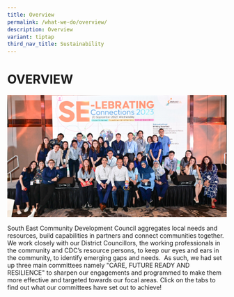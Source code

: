 ```yaml
---
title: Overview
permalink: /what-we-do/overview/
description: Overview
variant: tiptap
third_nav_title: Sustainability
---
```

OVERVIEW
======
![SE-Lebrating Connections](/images/img-291.jpg)

South East Community Development Council aggregates local needs and resources, build capabilities in partners and connect communities together. We work closely with our District Councillors, the working professionals in the community and CDC’s resource persons, to keep our eyes and ears in the community, to identify emerging gaps and needs.  As such, we had set up three main committees namely "CARE, FUTURE READY AND RESILIENCE" to sharpen our engagements and programmed to make them more effective and targeted towards our focal areas. Click on the tabs to find out what our committees have set out to achieve!
